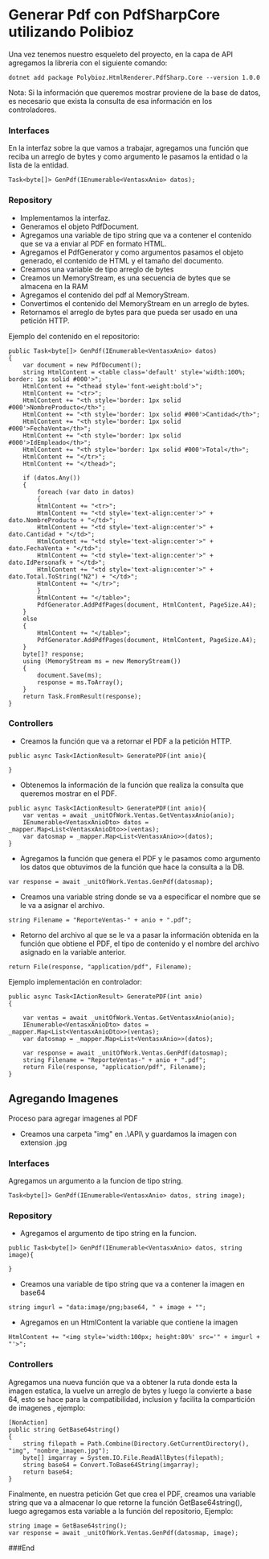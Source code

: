 # Generar Pdf con PdfSharpCore utilizando Polibioz

Una vez tenemos nuestro esqueleto del proyecto, en la capa de API agregamos la libreria con el siguiente comando:

`dotnet add package Polybioz.HtmlRenderer.PdfSharp.Core --version 1.0.0`

Nota: Si la información que queremos mostrar proviene de la base de datos, es necesario que exista la consulta de esa información en los controladores.

### Interfaces

En la interfaz sobre la que vamos a trabajar, agregamos una función que reciba un arreglo de bytes y como argumento le pasamos la entidad o la lista de la entidad.

```dotnet
Task<byte[]> GenPdf(IEnumerable<VentasxAnio> datos);
```

### Repository

- Implementamos la interfaz.
- Generamos el objeto PdfDocument.
- Agregamos una variable de tipo string que va a contener el contenido que se va a enviar al PDF en formato HTML.
- Agregamos el PdfGenerator y como argumentos pasamos el objeto generado, el contenido de HTML y el tamaño del documento.
- Creamos una variable de tipo arreglo de bytes
- Creamos un MemoryStream, es una secuencia de bytes que se almacena en la RAM
- Agregamos el contenido del pdf al MemoryStream.
- Convertimos el contenido del MemoryStream en un arreglo de bytes.
- Retornamos el arreglo de bytes para que pueda ser usado en una petición HTTP.

Ejemplo del contenido en el repositorio:

```dotnet
public Task<byte[]> GenPdf(IEnumerable<VentasxAnio> datos)
{
	var document = new PdfDocument();
	string HtmlContent = <table class='default' style='width:100%; border: 1px solid #000'>";
	HtmlContent += "<thead style='font-weight:bold'>";
	HtmlContent += "<tr>";
	HtmlContent += "<th style='border: 1px solid #000'>NombreProducto</th>";
	HtmlContent += "<th style='border: 1px solid #000'>Cantidad</th>";
	HtmlContent += "<th style='border: 1px solid #000'>FechaVenta</th>";
	HtmlContent += "<th style='border: 1px solid #000'>IdEmpleado</th>";
	HtmlContent += "<th style='border: 1px solid #000'>Total</th>";
	HtmlContent += "</tr>";
	HtmlContent += "</thead>";

	if (datos.Any())
	{
		foreach (var dato in datos)
		{
		HtmlContent += "<tr>";
		HtmlContent += "<td style='text-align:center'>" + dato.NombreProducto + "</td>";
		HtmlContent += "<td style='text-align:center'>" + dato.Cantidad + "</td>";
		HtmlContent += "<td style='text-align:center'>" + dato.FechaVenta + "</td>";
		HtmlContent += "<td style='text-align:center'>" + dato.IdPersonafk + "</td>";
		HtmlContent += "<td style='text-align:center'>" + dato.Total.ToString("N2") + "</td>";
		HtmlContent += "</tr>";
		}
		HtmlContent += "</table>";
		PdfGenerator.AddPdfPages(document, HtmlContent, PageSize.A4);
	}
	else
	{
		HtmlContent += "</table>";
		PdfGenerator.AddPdfPages(document, HtmlContent, PageSize.A4);
	}
	byte[]? response;
	using (MemoryStream ms = new MemoryStream())
	{
		document.Save(ms);
		response = ms.ToArray();
	}
	return Task.FromResult(response);
}
```

### Controllers

- Creamos la función que va a retornar el PDF a la petición HTTP.

```dotnet
public async Task<IActionResult> GeneratePDF(int anio){

}
```

- Obtenemos la información de la función que realiza la consulta que queremos mostrar en el PDF.

```dotnet
public async Task<IActionResult> GeneratePDF(int anio){
	var ventas = await _unitOfWork.Ventas.GetVentasxAnio(anio);
	IEnumerable<VentasxAnioDto> datos = _mapper.Map<List<VentasxAnioDto>>(ventas);
	var datosmap = _mapper.Map<List<VentasxAnio>>(datos);
}
```

- Agregamos la función que genera el PDF y le pasamos como argumento los datos que obtuvimos de la función que hace la consulta a la DB.

```dotnet
var response = await _unitOfWork.Ventas.GenPdf(datosmap);
```

- Creamos una variable string donde se va a especificar el nombre que se le va a asignar el archivo.

```dotnet
string Filename = "ReporteVentas-" + anio + ".pdf";
```

- Retorno del archivo al que se le va a pasar la información obtenida en la función que obtiene el PDF, el tipo de contenido y el nombre del archivo asignado en la variable anterior.

```dotnet
return File(response, "application/pdf", Filename);
```

Ejemplo implementación en controlador:

```dotnet
public async Task<IActionResult> GeneratePDF(int anio)
{

	var ventas = await _unitOfWork.Ventas.GetVentasxAnio(anio);
	IEnumerable<VentasxAnioDto> datos = _mapper.Map<List<VentasxAnioDto>>(ventas);
	var datosmap = _mapper.Map<List<VentasxAnio>>(datos);

	var response = await _unitOfWork.Ventas.GenPdf(datosmap);
	string Filename = "ReporteVentas-" + anio + ".pdf";
	return File(response, "application/pdf", Filename);
}
```

## Agregando Imagenes

Proceso para agregar imagenes al PDF

- Creamos una carpeta "img" en .\API\ y guardamos la imagen con extension .jpg

### Interfaces

Agregamos un argumento a la funcion de tipo string.

```dotnet
Task<byte[]> GenPdf(IEnumerable<VentasxAnio> datos, string image);
```

### Repository

- Agregamos el argumento de tipo string en la funcion.

```dotnet
public Task<byte[]> GenPdf(IEnumerable<VentasxAnio> datos, string image){

}
```

- Creamos una variable de tipo string que va a contener la imagen en base64

```dotnet
string imgurl = "data:image/png;base64, " + image + "";
```

- Agregamos en un HtmlContent la variable que contiene la imagen

```dotnet
HtmlContent += "<img style='width:100px; height:80%' src='" + imgurl + "'>";
```

### Controllers

Agregamos una nueva función que va a obtener la ruta donde esta la imagen estatica, la vuelve un arreglo de bytes y luego la convierte a base 64, esto se hace para la compatibilidad, inclusion y facilita la compartición de imagenes , ejemplo:

```dotnet
[NonAction]
public string GetBase64string()
{
	string filepath = Path.Combine(Directory.GetCurrentDirectory(), "img", "nombre_imagen.jpg");
	byte[] imgarray = System.IO.File.ReadAllBytes(filepath);
	string base64 = Convert.ToBase64String(imgarray);
	return base64;
}
```

Finalmente, en nuestra petición Get que crea el PDF, creamos una variable string que va a almacenar lo que retorne la función GetBase64string(), luego agregamos esta variable a la función del repositorio, Ejemplo:

```dotnet
string image = GetBase64string();
var response = await _unitOfWork.Ventas.GenPdf(datosmap, image);
```

###End